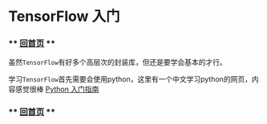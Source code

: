 # TensorFlow 入门

### ** [回首页](README.md) **

虽然`TensorFlow`有好多个高层次的封装库，但还是要学会基本的才行。

学习`TensorFlow`首先需要会使用python，这里有一个中文学习python的网页，内容感觉很棒
[Python 入门指南](http://www.pythondoc.com/pythontutorial3/index.html)


### ** [回首页](README.md) **
